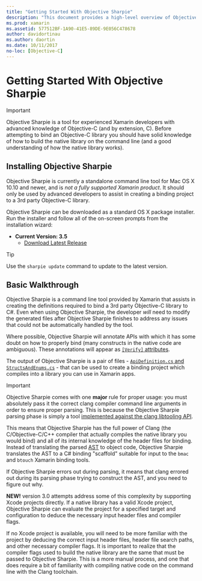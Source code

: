 ```yaml
---
title: "Getting Started With Objective Sharpie"
description: "This document provides a high-level overview of Objective Sharpie, the tool used to automate the creation of C# bindings to Objective-C code."
ms.prod: xamarin
ms.assetid: 577512BF-1A90-41E5-89DE-9E056C478678
author: davidortinau
ms.author: daortin
ms.date: 10/11/2017
no-loc: [Objective-C]
---
```


# Getting Started With Objective Sharpie

> [!IMPORTANT]
> Objective Sharpie is a tool for experienced Xamarin developers with
> advanced knowledge of Objective-C (and by extension, C). Before
> attempting to bind an Objective-C library you should have solid
> knowledge of how to build the native library on the command line (and a
> good understanding of how the native library works).

<a name="installing"></a>

## Installing Objective Sharpie

Objective Sharpie is currently a standalone command line tool for Mac OS X 10.10
and newer, and is _not a fully supported Xamarin product_. It should only be
used by advanced developers to assist in creating a binding project to a 3rd
party Objective-C library.

Objective Sharpie can be downloaded as a standard OS X package installer.
Run the installer and follow all of the on-screen prompts from the installation wizard:

- **Current Version: 3.5**
  - [Download Latest Release](https://aka.ms/objective-sharpie)

> [!TIP]
> Use the `sharpie update` command to update to the latest version.

## Basic Walkthrough

Objective Sharpie is a command line tool provided by Xamarin that assists in
creating the definitions required to bind a 3rd party Objective-C library to C#.
Even when using Objective Sharpie, the developer *will* need to modify the
generated files after Objective Sharpie finishes to address any issues that could
not be automatically handled by the tool.

Where possible, Objective Sharpie will annotate APIs with which it has some
doubt on how to properly bind (many constructs in the native code are ambiguous).
These annotations will appear as [`[Verify]` attributes](~/cross-platform/macios/binding/objective-sharpie/platform/verify.md).

The output of Objective Sharpie is a pair of files -
[`ApiDefinition.cs` and `StructsAndEnums.cs`](~/cross-platform/macios/binding/objective-sharpie/platform/apidefinitions-structsandenums.md) -
that can be used to create a binding project which compiles into a library
you can use in Xamarin apps.

> [!IMPORTANT]
> Objective Sharpie comes with one **major** rule for proper usage: you
> must absolutely pass it the correct clang compiler command line arguments
> in order to ensure proper parsing. This is because the Objective Sharpie
> parsing phase is simply a tool [implemented against the clang libtooling
> API](https://clang.llvm.org/docs/LibTooling.html).

This means that Objective Sharpie has the full power of Clang
(the C/Objective-C/C++ compiler that actually compiles the native library
you would bind) and all of its internal knowledge of the header files for binding.
Instead of translating the parsed [AST](https://en.wikipedia.org/wiki/Abstract_syntax_tree)
to object code, Objective Sharpie translates the AST to a C# binding "scaffold"
suitable for input to the `bmac` and `btouch` Xamarin binding tools.

If Objective Sharpie errors out during parsing, it means that clang errored out
during its parsing phase trying to construct the AST, and you need to figure out why.

**NEW!** version 3.0 attempts address some of this complexity by supporting
Xcode projects directly. If a native library has a valid Xcode project,
Objective Sharpie can evaluate the project for a specified target and
configuration to deduce the necessary input header files and compiler flags.

If no Xcode project is available, you will need to be more familiar with the
project by deducing the correct input header files, header file search paths,
and other necessary compiler flags. It is important to realize that the
compiler flags used to build the native library are the same that must be
passed to Objective Sharpie. This is a more manual process, and one that
does require a bit of familiarity with compiling native code on the command
line with the Clang toolchain.
